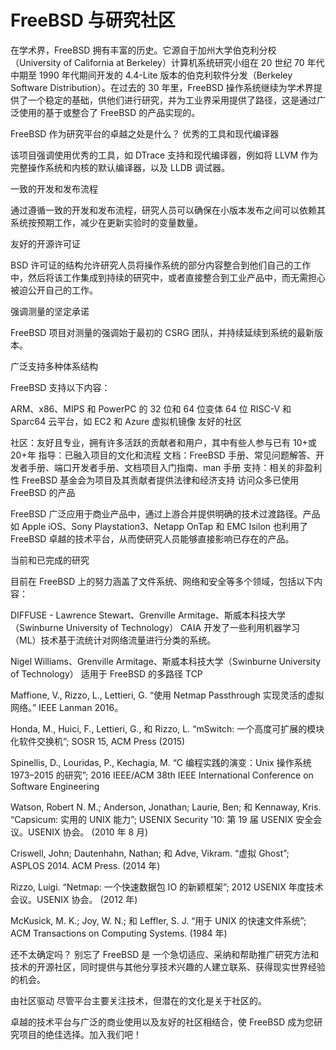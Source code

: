 # FreeBSD 与研究社区

在学术界，FreeBSD 拥有丰富的历史。它源自于加州大学伯克利分校（University of California at Berkeley）计算机系统研究小组在 20 世纪 70 年代中期至 1990 年代期间开发的 4.4-Lite 版本的伯克利软件分发（Berkeley Software Distribution）。在过去的 30 年里，FreeBSD 操作系统继续为学术界提供了一个稳定的基础，供他们进行研究，并为工业界采用提供了路径，这是通过广泛使用的基于或整合了 FreeBSD 的产品实现的。

FreeBSD 作为研究平台的卓越之处是什么？
优秀的工具和现代编译器

该项目强调使用优秀的工具，如 DTrace 支持和现代编译器，例如将 LLVM 作为完整操作系统和内核的默认编译器，以及 LLDB 调试器。

一致的开发和发布流程

通过遵循一致的开发和发布流程，研究人员可以确保在小版本发布之间可以依赖其系统按预期工作，减少在更新实验时的变量数量。

友好的开源许可证

BSD 许可证的结构允许研究人员将操作系统的部分内容整合到他们自己的工作中，然后将该工作集成到持续的研究中，或者直接整合到工业产品中，而无需担心被迫公开自己的工作。

强调测量的坚定承诺

FreeBSD 项目对测量的强调始于最初的 CSRG 团队，并持续延续到系统的最新版本。

广泛支持多种体系结构

FreeBSD 支持以下内容：

ARM、x86、MIPS 和 PowerPC 的 32 位和 64 位变体
64 位 RISC-V 和 Sparc64
云平台，如 EC2 和 Azure
虚拟机镜像
友好的社区

社区：友好且专业，拥有许多活跃的贡献者和用户，其中有些人参与已有 10+或 20+年
指导：已融入项目的文化和流程
文档：FreeBSD 手册、常见问题解答、开发者手册、端口开发者手册、文档项目入门指南、man 手册
支持：相关的非盈利性 FreeBSD 基金会为项目及其贡献者提供法律和经济支持
访问众多已使用 FreeBSD 的产品

FreeBSD 广泛应用于商业产品中，通过上游合并提供明确的技术过渡路径。产品如 Apple iOS、Sony Playstation3、Netapp OnTap 和 EMC Isilon 也利用了 FreeBSD 卓越的技术平台，从而使研究人员能够直接影响已存在的产品。

当前和已完成的研究

目前在 FreeBSD 上的努力涵盖了文件系统、网络和安全等多个领域，包括以下内容：

DIFFUSE - Lawrence Stewart、Grenville Armitage、斯威本科技大学（Swinburne University of Technology）
CAIA 开发了一些利用机器学习（ML）技术基于流统计对网络流量进行分类的系统。

Nigel Williams、Grenville Armitage、斯威本科技大学（Swinburne University of Technology）
适用于 FreeBSD 的多路径 TCP

Maffione, V., Rizzo, L., Lettieri, G. “使用 Netmap Passthrough 实现灵活的虚拟网络。” IEEE Lanman 2016。

Honda, M., Huici, F., Lettieri, G., 和 Rizzo, L. “mSwitch: 一个高度可扩展的模块化软件交换机”; SOSR 15, ACM Press (2015)

Spinellis, D., Louridas, P., Kechagia, M. “C 编程实践的演变：Unix 操作系统 1973–2015 的研究”; 2016 IEEE/ACM 38th IEEE International Conference on Software Engineering

Watson, Robert N. M.; Anderson, Jonathan; Laurie, Ben; 和 Kennaway, Kris. “Capsicum: 实用的 UNIX 能力”; USENIX Security ’10: 第 19 届 USENIX 安全会议。USENIX 协会。 (2010 年 8 月)

Criswell, John; Dautenhahn, Nathan; 和 Adve, Vikram. “虚拟 Ghost”; ASPLOS 2014. ACM Press. (2014 年)

Rizzo, Luigi. “Netmap: 一个快速数据包 IO 的新颖框架”; 2012 USENIX 年度技术会议。USENIX 协会。 (2012 年)

McKusick, M. K.; Joy, W. N.; 和 Leffler, S. J. “用于 UNIX 的快速文件系统”; ACM Transactions on Computing Systems. (1984 年)

还不太确定吗？
别忘了 FreeBSD 是
一个急切适应、采纳和帮助推广研究方法和技术的开源社区，同时提供与其他分享技术兴趣的人建立联系、获得现实世界经验的机会。

由社区驱动
尽管平台主要关注技术，但潜在的文化是关于社区的。

卓越的技术平台与广泛的商业使用以及友好的社区相结合，使 FreeBSD 成为您研究项目的绝佳选择。加入我们吧！
